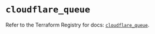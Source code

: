 # `cloudflare_queue`

Refer to the Terraform Registry for docs: [`cloudflare_queue`](https://registry.terraform.io/providers/cloudflare/cloudflare/4.49.1/docs/resources/queue).
